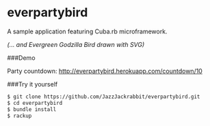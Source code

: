 everpartybird
=============

A sample application featuring Cuba.rb microframework.

*(... and Evergreen Godzilla Bird drawn with SVG)*

###Demo

Party countdown: http://everpartybird.herokuapp.com/countdown/10

###Try it yourself

```sh
$ git clone https://github.com/JazzJackrabbit/everpartybird.git
$ cd everpartybird
$ bundle install
$ rackup
``` 
